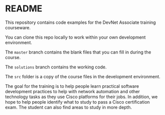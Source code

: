 # README

This repository contains code examples for the DevNet Associate training courseware.

You can clone this repo locally to work within your own development environment.

The `master` branch contains the blank files that you can fill in during the course.

The `solutions` branch contains the working code.

The `src` folder is a copy of the course files in the development environment.

The goal for the training is to help people learn practical software development practices to help with network automation and other technology tasks as they use Cisco platforms for their jobs. In addition, we hope to help people identify what to study to pass a Cisco certification exam. The student can also find areas to study in more depth.
